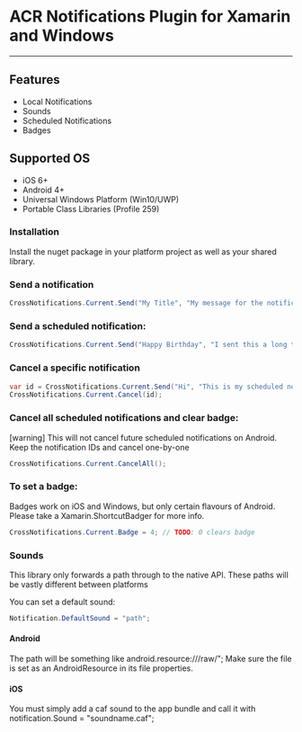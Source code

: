 # ACR Notifications Plugin for Xamarin and Windows

---

## Features

* Local Notifications
* Sounds
* Scheduled Notifications
* Badges

## Supported OS
* iOS 6+
* Android 4+
* Universal Windows Platform (Win10/UWP)
* Portable Class Libraries (Profile 259)


### Installation

Install the nuget package in your platform project as well as your shared library.


### Send a notification

```csharp
CrossNotifications.Current.Send("My Title", "My message for the notification");
```

### Send a scheduled notification:

```csharp
CrossNotifications.Current.Send("Happy Birthday", "I sent this a long time ago", when = TimeSpan.FromDays(50));
```

### Cancel a specific notification
```csharp
var id = CrossNotifications.Current.Send("Hi", "This is my scheduled notification", when = TimeSpan.FromDays(1));
CrossNotifications.Current.Cancel(id);
```

### Cancel all scheduled notifications and clear badge:

[warning] This will not cancel future scheduled notifications on Android.  Keep the notification IDs and cancel one-by-one
```csharp
CrossNotifications.Current.CancelAll();
```

### To set a badge:
Badges work on iOS and Windows, but only certain flavours of Android.  Please take a Xamarin.ShortcutBadger for more info.
```csharp
CrossNotifications.Current.Badge = 4; // TODO: 0 clears badge
```


### Sounds

This library only forwards a path through to the native API.  These paths will
be vastly different between platforms

You can set a default sound:
```csharp
Notification.DefaultSound = "path";
```

#### Android
The path will be something like android.resource://<YOUR PACKAGE NAME>/raw/<your file without the extension>";
Make sure the file is set as an AndroidResource in its file properties.

#### iOS
You must simply add a caf sound to the app bundle and call it with 
notification.Sound = "soundname.caf";
